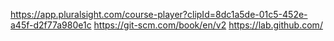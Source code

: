 https://app.pluralsight.com/course-player?clipId=8dc1a5de-01c5-452e-a45f-d2f77a980e1c
https://git-scm.com/book/en/v2
https://lab.github.com/
